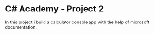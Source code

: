 # C# Academy - Project 2

In this project i build a calculator console app with the help of microsoft documentation.